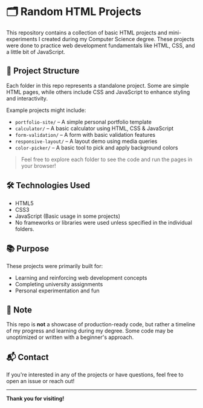 # 🗂️ Random HTML Projects

This repository contains a collection of basic HTML projects and mini-experiments I created during my Computer Science degree. These projects were done to practice web development fundamentals like HTML, CSS, and a little bit of JavaScript.

## 📁 Project Structure

Each folder in this repo represents a standalone project. Some are simple HTML pages, while others include CSS and JavaScript to enhance styling and interactivity.

Example projects might include:
- `portfolio-site/` – A simple personal portfolio template
- `calculator/` – A basic calculator using HTML, CSS & JavaScript
- `form-validation/` – A form with basic validation features
- `responsive-layout/` – A layout demo using media queries
- `color-picker/` – A basic tool to pick and apply background colors

> Feel free to explore each folder to see the code and run the pages in your browser!

## 🛠️ Technologies Used

- HTML5
- CSS3
- JavaScript (Basic usage in some projects)
- No frameworks or libraries were used unless specified in the individual folders.

## 📚 Purpose

These projects were primarily built for:
- Learning and reinforcing web development concepts
- Completing university assignments
- Personal experimentation and fun

## 📌 Note

This repo is **not** a showcase of production-ready code, but rather a timeline of my progress and learning during my degree. Some code may be unoptimized or written with a beginner's approach.

## 📬 Contact

If you're interested in any of the projects or have questions, feel free to open an issue or reach out!

---

**Thank you for visiting!**
